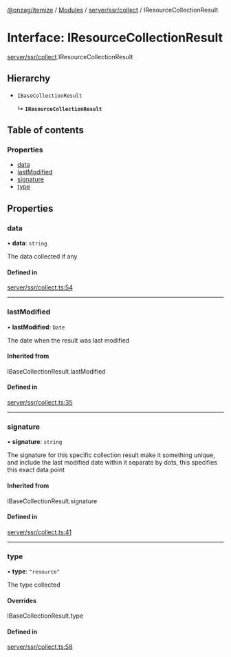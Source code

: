 [@onzag/itemize](../README.md) / [Modules](../modules.md) / [server/ssr/collect](../modules/server_ssr_collect.md) / IResourceCollectionResult

# Interface: IResourceCollectionResult

[server/ssr/collect](../modules/server_ssr_collect.md).IResourceCollectionResult

## Hierarchy

- `IBaseCollectionResult`

  ↳ **`IResourceCollectionResult`**

## Table of contents

### Properties

- [data](server_ssr_collect.IResourceCollectionResult.md#data)
- [lastModified](server_ssr_collect.IResourceCollectionResult.md#lastmodified)
- [signature](server_ssr_collect.IResourceCollectionResult.md#signature)
- [type](server_ssr_collect.IResourceCollectionResult.md#type)

## Properties

### data

• **data**: `string`

The data collected if any

#### Defined in

[server/ssr/collect.ts:54](https://github.com/onzag/itemize/blob/73e0c39e/server/ssr/collect.ts#L54)

___

### lastModified

• **lastModified**: `Date`

The date when the result was last modified

#### Inherited from

IBaseCollectionResult.lastModified

#### Defined in

[server/ssr/collect.ts:35](https://github.com/onzag/itemize/blob/73e0c39e/server/ssr/collect.ts#L35)

___

### signature

• **signature**: `string`

The signature for this specific collection result
make it something unique, and include the last modified date within it
separate by dots, this specifies this exact data point

#### Inherited from

IBaseCollectionResult.signature

#### Defined in

[server/ssr/collect.ts:41](https://github.com/onzag/itemize/blob/73e0c39e/server/ssr/collect.ts#L41)

___

### type

• **type**: ``"resource"``

The type collected

#### Overrides

IBaseCollectionResult.type

#### Defined in

[server/ssr/collect.ts:58](https://github.com/onzag/itemize/blob/73e0c39e/server/ssr/collect.ts#L58)
